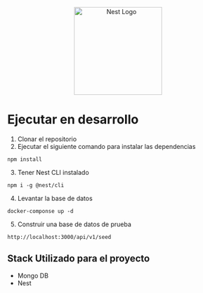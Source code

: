<p align="center">
  <a href="http://nestjs.com/" target="blank"><img src="https://nestjs.com/img/logo-small.svg" width="200" alt="Nest Logo" /></a>
</p>

[circleci-image]: https://img.shields.io/circleci/build/github/nestjs/nest/master?token=abc123def456
[circleci-url]: https://circleci.com/gh/nestjs/nest

# Ejecutar en desarrollo

1. Clonar el repositorio
2. Ejecutar el siguiente comando para instalar las dependencias

```
npm install
```

3. Tener Nest CLI instalado

```
npm i -g @nest/cli
```

4. Levantar la base de datos

```
docker-componse up -d
```

5. Construir una base de datos de prueba

```
http://localhost:3000/api/v1/seed
```

## Stack Utilizado para el proyecto

- Mongo DB
- Nest
